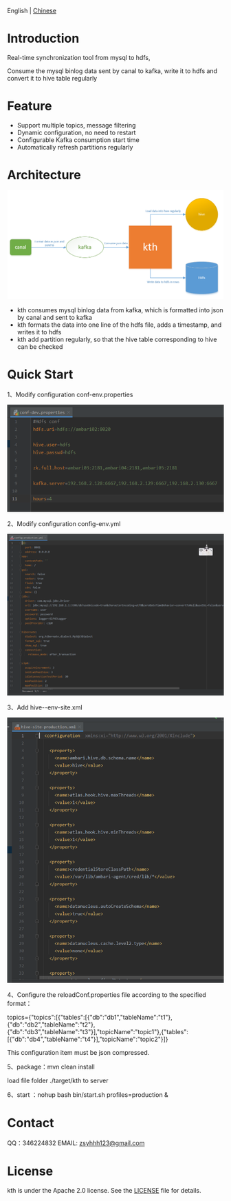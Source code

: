 English | [Chinese](https://github.com/powdersnow-zsy/kth/blob/main/README.MD)
# Introduction

Real-time synchronization tool from mysql to hdfs,

Consume the mysql binlog data sent by canal to kafka, write it to hdfs and convert it to hive table regularly

# Feature

- Support multiple topics, message filtering
- Dynamic configuration, no need to restart
- Configurable Kafka consumption start time
- Automatically refresh partitions regularly

# Architecture

![](https://github.com/powdersnow-zsy/kth/blob/main/4.png)

- kth consumes mysql binlog data from kafka, which is formatted into json by canal and sent to kafka
- kth formats the data into one line of the hdfs file, adds a timestamp, and writes it to hdfs
- kth add partition regularly, so that the hive table corresponding to hive can be checked

# Quick Start

1、Modify configuration conf-env.properties

![](https://github.com/powdersnow-zsy/kth/blob/main/1.png)

2、Modify configuration config-env.yml

![](https://github.com/powdersnow-zsy/kth/blob/main/2.png)

3、Add hive--env-site.xml 

![](https://github.com/powdersnow-zsy/kth/blob/main/3.png)

4、Configure the reloadConf.properties file according to the specified format：

topics={"topics":[{"tables":[{"db":"db1","tableName":"t1"},{"db":"db2","tableName":"t2"},{"db":"db3","tableName":"t3"}],"topicName":"topic1"},{"tables":[{"db":"db4","tableName":"t4"}],"topicName":"topic2"}]}

This configuration item must be json compressed.


5、package：mvn clean install

load file folder ./target/kth to server

6、start ：nohup bash bin/start.sh profiles=production &

# Contact

QQ：346224832
EMAIL: zsyhhh123@gmail.com

# License

kth is under the Apache 2.0 license. See the [LICENSE](http://www.apache.org/licenses/LICENSE-2.0) file for details.
